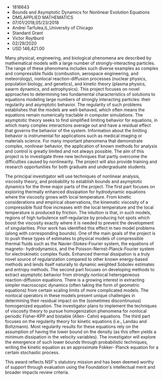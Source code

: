 
* 1816643
* Bounds and Asymptotic Dynamics for Nonlinear Evolution Equations
* DMS,APPLIED MATHEMATICS
* 07/01/2018,05/23/2018
* Andrei Tarfulea,IL,University of Chicago
* Standard Grant
* Victor Roytburd
* 02/29/2020
* USD 146,421.00

Many physical, engineering, and biological phenomena are described by
mathematical models with a large number of strongly-interacting particles. The
range of these phenomena includes such diverse examples as complex and
compressible fluids (combustion, aerospace engineering, and meteorology),
nonlocal reaction-diffusion processes (nuclear physics, population biology, and
genetics), and kinetic theory (plasma physics, swarm dynamics, and
astrophysics). This project focuses on novel approaches to determining two
fundamental characteristics of solutions to equations modeling large numbers of
strongly interacting particles: their regularity and asymptotic behavior. The
regularity of such problems establishes that the models are well-behaved, which
often means the equations remain numerically tractable in computer simulations.
The asymptotic theory seeks to find simplified limiting behavior for equations,
in which many complex interactions average out and have a residual effect that
governs the behavior of the system. Information about the limiting behavior is
instrumental for applications such as medical imaging or materials science. For
many important phenomena that demonstrate complex, nonlinear behavior, the
application of known methods for analysis and control is greatly limited and not
always possible. The aim of this project is to investigate three new techniques
that partly overcome the difficulties caused by nonlinearity. The project will
also provide training and research opportunities for both graduate and
undergraduate students.

The principal investigator will use techniques of nonlinear analysis, viscosity
theory, and probability to establish bounds and asymptotic dynamics for the
three major parts of the project. The first part focuses on exploring thermally
enhanced dissipation for hydrodynamic equations where the viscosity grows with
local temperature. From kinetic considerations and empirical observations, the
kinematic viscosity of a compressible fluid flow increases with the local
temperature and the local temperature is produced by friction. The intuition is
that, in such models, regions of high turbulence self-regularize by producing
hot spots which boost the viscosity exactly where it is needed to prevent the
development of singularities. Prior work has identified this effect in two model
problems (along with corresponding bounds). One of the main goals of the project
is to push these types of estimates to physical models of compressible thermal
fluids such as the Navier-Stokes-Fourier system, the equations of magneto-
hydrodynamics, and the Poisson-Nernst-Planck-Fourier system for electrokinetic
complex fluids. Enhanced thermal dissipation is a truly novel source of
regularization compared to other known energy-based methods and lends itself
naturally to dynamic weighted Sobolev estimates and entropy methods. The second
part focuses on developing methods to extract asymptotic behavior from strongly
nonlocal heterogeneous reaction-diffusion equations. There is a growing interest
in extracting simpler macroscopic dynamics (often taking the form of geometric
equations) from certain scaling limits of more complicated models. The nonlocal
operators in these models present unique challenges in determining their
residual impact on the (sometimes discontinuous) homogenized equation. The
investigator plans to implement the techniques of viscosity theory to pursue
homogenization phenomena for nonlocal periodic Fisher-KPP and bistable (Allen-
Cahn) equations. The third part focuses on the regularity theory for kinetic
equations (i.e., Landau and Boltzmann). Most regularity results for these
equations rely on the assumption of having the lower bound on the density (as
this often yields a minimum dissipation in the velocity variables). The
investigator will explore the emergence of such lower bounds through
probabilistic techniques, writing the kinetic equation as an approximate Fokker-
Planck equation for a certain stochastic process.

This award reflects NSF's statutory mission and has been deemed worthy of
support through evaluation using the Foundation's intellectual merit and broader
impacts review criteria.
